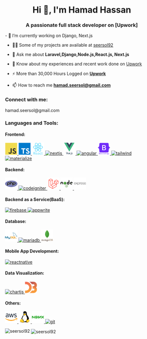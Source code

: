 <h1 align="center">Hi 👋, I'm Hamad Hassan</h1>
<h3 align="center">A passionate full stack developer on <b>[Upwork]</b></h3>
- 🔭 I’m currently working on Django, Next.js

- 👨‍💻 Some of my projects are available at [seersol92](https://github.com/seersol92)

- 💬 Ask me about **Laravel,Django,Node.js,React.js, Next.js**

- 📄 Know about my experiences and recent work done on [Upwork](https://www.upwork.com/freelancers/~013f9aeb96d5a8ff74)

- ⚡ More than 30,000 Hours Logged on **[Upwork](https://www.upwork.com/freelancers/~013f9aeb96d5a8ff74)**
  
- 📫 How to reach me **hamad.seersol@gmail.com**

<h3 align="left">Connect with me:</h3>
<p align="left">
  hamad.seersol@gmail.com
</p>

<h3 align="left">Languages and Tools:</h3>
<p align="left"><h4 align="left">Frontend:</h4>
<a href="https://developer.mozilla.org/en-US/docs/Web/JavaScript" target="_blank" rel="noreferrer">
  <img src="https://raw.githubusercontent.com/devicons/devicon/master/icons/javascript/javascript-original.svg" alt="javascript" width="40" height="40" />
</a>
<a href="https://www.typescriptlang.org/" target="_blank" rel="noreferrer">
  <img src="https://raw.githubusercontent.com/devicons/devicon/master/icons/typescript/typescript-original.svg" alt="typescript" width="40" height="40" />
</a>
<a href="https://reactjs.org/" target="_blank" rel="noreferrer">
  <img src="https://raw.githubusercontent.com/devicons/devicon/master/icons/react/react-original-wordmark.svg" alt="react" width="40" height="40" />
</a>
<a href="https://nextjs.org/" target="_blank" rel="noreferrer">
  <img src="https://cdn.worldvectorlogo.com/logos/nextjs-2.svg" alt="nextjs" width="40" height="40" />
</a>
<a href="https://vuejs.org/" target="_blank" rel="noreferrer">
  <img src="https://raw.githubusercontent.com/devicons/devicon/master/icons/vuejs/vuejs-original-wordmark.svg" alt="vuejs" width="40" height="40" />
</a>
<a href="https://angular.io" target="_blank" rel="noreferrer">
  <img src="https://angular.io/assets/images/logos/angular/angular.svg" alt="angular" width="40" height="40" />
</a>
<a href="https://getbootstrap.com" target="_blank" rel="noreferrer">
  <img src="https://raw.githubusercontent.com/devicons/devicon/master/icons/bootstrap/bootstrap-plain-wordmark.svg" alt="bootstrap" width="40" height="40" />
</a>
<a href="https://tailwindcss.com/" target="_blank" rel="noreferrer">
  <img src="https://www.vectorlogo.zone/logos/tailwindcss/tailwindcss-icon.svg" alt="tailwind" width="40" height="40" />
</a>
<a href="https://materializecss.com/" target="_blank" rel="noreferrer">
  <img src="https://raw.githubusercontent.com/prplx/svg-logos/5585531d45d294869c4eaab4d7cf2e9c167710a9/svg/materialize.svg" alt="materialize" width="40" height="40" />
</a>
<h4 align="left">Backend:</h4>
<a href="https://www.php.net" target="_blank" rel="noreferrer">
  <img src="https://raw.githubusercontent.com/devicons/devicon/master/icons/php/php-original.svg" alt="php" width="40" height="40" />
</a>
<a href="https://codeigniter.com" target="_blank" rel="noreferrer">
  <img src="https://cdn.worldvectorlogo.com/logos/codeigniter.svg" alt="codeigniter" width="40" height="40" />
</a>
<a href="https://laravel.com/" target="_blank" rel="noreferrer">
  <img src="https://github.com/laravel/art/blob/master/laravel-logo.svg" alt="laravel" width="40" height="40" />
</a>
<a href="https://nodejs.org" target="_blank" rel="noreferrer">
  <img src="https://raw.githubusercontent.com/devicons/devicon/master/icons/nodejs/nodejs-original-wordmark.svg" alt="nodejs" width="40" height="40" />
</a>
<a href="https://expressjs.com" target="_blank" rel="noreferrer">
  <img src="https://raw.githubusercontent.com/devicons/devicon/master/icons/express/express-original-wordmark.svg" alt="express" width="40" height="40" />
</a>
<h4 align="left">Backend as a Service(BaaS):</h4>
<a href="https://firebase.google.com/" target="_blank" rel="noreferrer">
  <img src="https://www.vectorlogo.zone/logos/firebase/firebase-icon.svg" alt="firebase" width="40" height="40" />
</a>
<a href="https://appwrite.io" target="_blank" rel="noreferrer">
  <img src="https://www.vectorlogo.zone/logos/appwriteio/appwriteio-icon.svg" alt="appwrite" width="40" height="40" />
</a>
<h4 align="left">Database:</h4>
<a href="https://www.mysql.com/" target="_blank" rel="noreferrer">
  <img src="https://raw.githubusercontent.com/devicons/devicon/master/icons/mysql/mysql-original-wordmark.svg" alt="mysql" width="40" height="40" />
</a>
<a href="https://mariadb.org/" target="_blank" rel="noreferrer">
  <img src="https://www.vectorlogo.zone/logos/mariadb/mariadb-icon.svg" alt="mariadb" width="40" height="40" />
</a>
<a href="https://www.mongodb.com/" target="_blank" rel="noreferrer">
  <img src="https://raw.githubusercontent.com/devicons/devicon/master/icons/mongodb/mongodb-original-wordmark.svg" alt="mongodb" width="40" height="40" />
</a>
<h4 align="left">Mobile App Development:</h4>
<a href="https://reactnative.dev/" target="_blank" rel="noreferrer">
  <img src="https://reactnative.dev/img/header_logo.svg" alt="reactnative" width="40" height="40" />
</a>
<h4 align="left">Data Visualization:</h4>
<a href="https://www.chartjs.org" target="_blank" rel="noreferrer">
  <img src="https://www.chartjs.org/media/logo-title.svg" alt="chartjs" width="40" height="40" />
</a>
<a href="https://d3js.org/" target="_blank" rel="noreferrer">
  <img src="https://raw.githubusercontent.com/devicons/devicon/master/icons/d3js/d3js-original.svg" alt="d3js" width="40" height="40" />
</a>
<h4>Others:</h4>
<a href="https://aws.amazon.com" target="_blank" rel="noreferrer">
  <img src="https://raw.githubusercontent.com/devicons/devicon/master/icons/amazonwebservices/amazonwebservices-original-wordmark.svg" alt="aws" width="40" height="40" />
</a>
<a href="https://www.linux.org/" target="_blank" rel="noreferrer">
  <img src="https://raw.githubusercontent.com/devicons/devicon/master/icons/linux/linux-original.svg" alt="linux" width="40" height="40" />
</a>
<a href="https://www.nginx.com" target="_blank" rel="noreferrer">
  <img src="https://raw.githubusercontent.com/devicons/devicon/master/icons/nginx/nginx-original.svg" alt="nginx" width="40" height="40" />
</a>
<a href="https://git-scm.com/" target="_blank" rel="noreferrer">
  <img src="https://www.vectorlogo.zone/logos/git-scm/git-scm-icon.svg" alt="git" width="40" height="40" />
</a></p>

<p><img align="left" src="https://github-readme-stats.vercel.app/api/top-langs?username=seersol92&show_icons=true&locale=en&layout=compact" alt="seersol92" /></p>

<p>&nbsp;<img align="center" src="https://github-readme-stats.vercel.app/api?username=seersol92&show_icons=true&locale=en" alt="seersol92" /></p>

